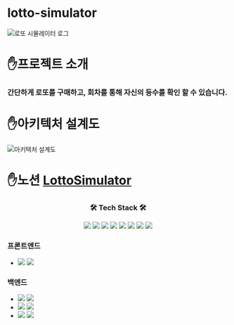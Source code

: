 # lotto-simulator
![로또 시뮬레이터 로그](https://user-images.githubusercontent.com/96179069/206896075-23157209-30c6-45bf-8f8a-e908ccd5ec7c.png)

# ✋프로젝트 소개
### 간단하게 로또를 구매하고, 회차를 통해 자신의 등수를 확인 할 수 있습니다.

# ✋아키텍처 설계도
![아키텍처 설계도](https://user-images.githubusercontent.com/96179069/206906499-c58982b5-5106-4f53-a5eb-96f888d64d2e.png)
# ✋노션 <a href="https://www.notion.so/09e6e369df9c443cb3a712b6ecb37688">LottoSimulator</a>
<div align=center>
  <h3 align="center"><b>🛠 Tech Stack 🛠</b></h3>
<p>
<img src="https://img.shields.io/badge/Java-007396?style=for-the-badge&logo=Java&logoColor=white" />
<img src="https://img.shields.io/badge/Spring-6DB33F?style=for-the-badge&logo=Spring&logoColor=white" />
<img src="https://img.shields.io/badge/github-181717?style=for-the-badge&logo=github&logoColor=white">
<img src="https://img.shields.io/badge/linux-FCC624?style=for-the-badge&logo=linux&logoColor=black">
  <img src="https://img.shields.io/badge/Docker-2496ED?style=for-the-badge&logo=Docker&logoColor=white">
  <img src="https://camo.githubusercontent.com/c1fc168684171582321954905e8b9dc4f59810243ed85e645f3b7938ee3145cb/68747470733a2f2f696d672e736869656c64732e696f2f62616467652f6d7973716c2d3434373941313f7374796c653d666f722d7468652d6261646765266c6f676f3d6d7973716c266c6f676f436f6c6f723d7768697465">
  <img src="https://camo.githubusercontent.com/54a2f74f3cbb3cb810faa417fb9a56b4d947be01e868ab624b3f251a1062257b/68747470733a2f2f696d672e736869656c64732e696f2f62616467652f67697468756220616374696f6e732d3230383846463f7374796c653d666f722d7468652d6261646765266c6f676f3d67697468756220616374696f6e73266c6f676f436f6c6f723d7768697465">
  <img src="https://camo.githubusercontent.com/a831a652fb5370367ee71ae4255e39623b9edf7e60ffbcf7ba356b1d82a09538/68747470733a2f2f696d672e736869656c64732e696f2f62616467652f737072696e672064617461206a70612d4632384431413f7374796c653d666f722d7468652d6261646765266c6f676f3d737072696e67646174616a7061266c6f676f436f6c6f723d7768697465">
</p>
</div>

### 프론트엔드
 - <img src="https://img.shields.io/badge/조정민-609926?style=for-the-badge&logo=Spring&logoColor=white"/>  <a href="https://github.com/jossiya">
         <img src="https://img.shields.io/badge/jossiya_GitHub-609926?style=for-the-badge&logo=github&logoColor=white"/> </a>
         
### 백엔드

- <img src="https://img.shields.io/badge/조정민-609926?style=for-the-badge&logo=Spring&logoColor=white"/>  <a href="https://github.com/jossiya">
         <img src="https://img.shields.io/badge/jossiya_GitHub-609926?style=for-the-badge&logo=github&logoColor=white"/> </a>
- <img src="https://img.shields.io/badge/김동현-609926?style=for-the-badge&logo=Spring&logoColor=white"/>  <a href="https://github.com/kidonge">
         <img src="https://img.shields.io/badge/kidonge_Github-609926?style=for-the-badge&logo=github&logoColor=white"/> </a>
- <img src="https://img.shields.io/badge/강병욱-609926?style=for-the-badge&logo=Spring&logoColor=white"/>  <a href="https://github.com/mookid214">
         <img src="https://img.shields.io/badge/mookid214_Github-609926?style=for-the-badge&logo=github&logoColor=white"/> </a>
